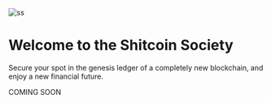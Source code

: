 ![ss](https://github.com/user-attachments/assets/f7c9919f-efd3-412f-a988-ed53d4e2b1b4)

# Welcome to the Shitcoin Society

Secure your spot in the genesis ledger of a completely new blockchain, and enjoy a new financial future. 

COMING SOON
